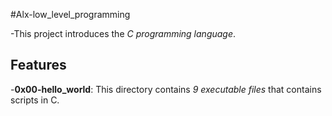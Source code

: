 #Alx-low_level_programming

-This project introduces the *C programming language*. 

## Features

-**0x00-hello_world**: This directory contains *9 executable files* that contains scripts in C.
